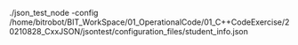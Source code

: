 ./json_test_node -config /home/bitrobot/BIT_WorkSpace/01_OperationalCode/01_C++CodeExercise/20210828_CxxJSON/jsontest/configuration_files/student_info.json